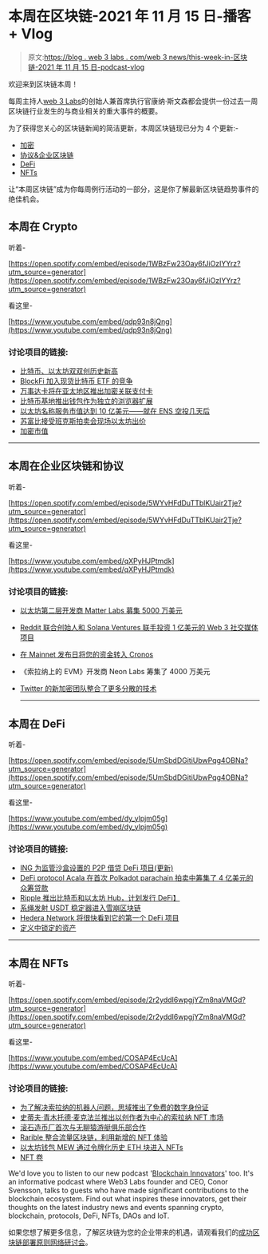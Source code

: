 # 本周在区块链-2021 年 11 月 15 日-播客+ Vlog

> 原文:[https://blog . web 3 labs . com/web 3 news/this-week-in-区块链-2021 年 11 月 15 日-podcast-vlog](https://blog.web3labs.com/web3news/this-week-in-blockchain-15th-november-2021-podcast-vlog)

欢迎来到区块链本周！

每周主持人[](https://twitter.com/conors10%E2%80%8B%E2%80%8B)[web 3 Labs](https://www.web3labs.com/)的创始人兼首席执行官康纳·斯文森都会提供一份过去一周区块链行业发生的与商业相关的重大事件的概要。

为了获得您关心的区块链新闻的简洁更新，本周区块链现已分为 4 个更新:-

*   [加密](#Crypto)
*   [协议&企业区块链](#Enterprise)
*   [DeFi](#DeFi)
*   [NFTs](#NFTs)

让“本周区块链”成为你每周例行活动的一部分，这是你了解最新区块链趋势事件的绝佳机会。

## 本周在 Crypto

听着-

[https://open.spotify.com/embed/episode/1WBzFw23Oay6fJiOzIYYrz?utm_source=generator](https://open.spotify.com/embed/episode/1WBzFw23Oay6fJiOzIYYrz?utm_source=generator)

看这里-

[https://www.youtube.com/embed/qdp93n8jQng](https://www.youtube.com/embed/qdp93n8jQng)

### 讨论项目的链接:

*   [比特币、以太坊双双创历史新高](https://www.coindesk.com/markets/2021/11/11/bitcoin-retreats-from-all-time-high-ether-follows)
*   [BlockFi 加入现货比特币 ETF 的竞争](https://www.theblockcrypto.com/linked/123678/blockfi-joins-the-race-for-a-spot-bitcoin-etf)
*   [万事达卡将在亚太地区推出加密关联支付卡](https://www.theblockcrypto.com/post/123596/mastercard-to-launch-crypto-linked-payment-cards-in-asia-pacific)
*   [比特币基地推出钱包作为独立的浏览器扩展](https://www.theblockcrypto.com/linked/123572/coinbase-launches-its-wallet-as-a-standalone-browser-extension)
*   [以太坊名称服务市值达到 10 亿美元——就在 ENS 空投几天后](https://decrypt.co/85894/ethereum-name-service-market-cap-hits-1-billion-just-days-after-ens-airdrop)
*   [苏富比接受班克斯拍卖会现场以太坊出价](https://decrypt.co/85841/sothebys-live-ethereum-bids-banksy-auctions)
*   [加密市值](https://coinmarketcap.com/charts/)

* * *

## 本周在企业区块链和协议

听着-

[https://open.spotify.com/embed/episode/5WYvHFdDuTTblKUair2Tje?utm_source=generator](https://open.spotify.com/embed/episode/5WYvHFdDuTTblKUair2Tje?utm_source=generator)

看这里-

[https://www.youtube.com/embed/qXPyHJPtmdk](https://www.youtube.com/embed/qXPyHJPtmdk)

### 讨论项目的链接:

*   [以太坊第二层开发商 Matter Labs 募集 5000 万美元](https://www.theblockcrypto.com/linked/123617/ethereum-layer-2-scaling-solution-developer-matter-labs-raises-50-million)
*   [Reddit 联合创始人和 Solana Ventures 联手投资 1 亿美元的 Web 3 社交媒体项目](https://decrypt.co/85647/reddit-co-founder-and-solana-ventures-team-up-on-100m-web-3-social-media-initiative)
*   [在 Mainnet 发布日将您的资金转入 Cronos](https://medium.com/cronos-chain/bridging-your-funds-into-cronos-on-mainnet-launch-day-5944207fdcef)
*   《索拉纳上的 EVM》开发商 Neon Labs 筹集了 4000 万美元
*   [Twitter 的新加密团队整合了更多分散的技术](https://www.theblockcrypto.com/linked/123984/twitter-forms-new-crypto-team-to-incorporate-decentralized-tech-into-the-platform)

    * * *

## 本周在 DeFi

听着-

[https://open.spotify.com/embed/episode/5UmSbdDGitiUbwPqg4OBNa?utm_source=generator](https://open.spotify.com/embed/episode/5UmSbdDGitiUbwPqg4OBNa?utm_source=generator)

看这里-

[https://www.youtube.com/embed/dy_ylpjm05g](https://www.youtube.com/embed/dy_ylpjm05g)

### 讨论项目的链接:

*   [ING 为监管沙盒设置的 P2P 借贷 DeFi 项目(更新)](https://www.ledgerinsights.com/ings-p2p-lending-defi-project-set-for-regulatory-sandbox/)
*   [DeFi protocol Acala 在首次 Polkadot parachain 拍卖中筹集了 4 亿美元的众筹贷款](https://cointelegraph.com/news/defi-protocol-acala-raises-400m-in-crowdloans-during-first-polkadot-parachain-auction)
*   [Ripple 推出比特币和以太坊 Hub，计划发行 DeFi】](https://decrypt.co/85562/ripple-adds-bitcoin-ethereum)
*   [系绳发射 USDT 稳定器进入雪崩区块链](https://www.theblockcrypto.com/post/123931/tether-usdt-stablecoin-launches-avalanche-blockchain)
*   [Hedera Network 将很快看到它的第一个 DeFi 项目](https://cryptoslate.com/hedera-network-will-soon-see-its-first-defi-project/)
*   [定义中锁定的资产](https://www.coingecko.com/)

* * *

## 本周在 NFTs

听着-

[https://open.spotify.com/embed/episode/2r2yddI6wpgjYZm8naVMGd?utm_source=generator](https://open.spotify.com/embed/episode/2r2yddI6wpgjYZm8naVMGd?utm_source=generator)

看这里-

[https://www.youtube.com/embed/COSAP4EcUcA](https://www.youtube.com/embed/COSAP4EcUcA)

### 讨论项目的链接:

*   [为了解决索拉纳的机器人问题，思域推出了免费的数字身份证](https://decrypt.co/85492/combat-solana-bot-problem-civic-unveils-digital-id-nfts)
*   [史蒂夫·青木托德·麦克法兰推出以创作者为中心的索拉纳 NFT 市场](https://decrypt.co/85519/todd-mcfarlane-steve-aoki-solana-nfts)
*   [滚石造币厂首次与无聊猿游艇俱乐部合作](https://decrypt.co/85765/rolling-stone-mints-first-ever-nfts-bored-ape-yacht-club)
*   [Rarible 整合流量区块链，利用新增的 NFT 体验](https://www.coinspeaker.com/rarible-flow-blockchain-nft-experience/)
*   [以太坊钱包 MEW 通过令牌化历史 ETH 块进入 NFTs](https://decrypt.co/85784/ethereum-wallet-nfts-tokenizing-historic-eth-blocks)
*   [NFT 卷](https://nonfungible.com/market/history)

We'd love you to listen to our new podcast '[Blockchain Innovators](https://podcast.web3labs.com/)' too. It's an informative podcast where Web3 Labs founder and CEO, Conor Svensson, talks to guests who have made significant contributions to the blockchain ecosystem. Find out what inspires these innovators, get their thoughts on the latest industry news and events spanning crypto, blockchain, protocols, DeFi, NFTs, DAOs and IoT.

如果您想了解更多信息，了解区块链为您的企业带来的机遇，请观看我们的[成功区块链部署原则网络研讨会](https://www.web3labs.com/principles-webinar)。